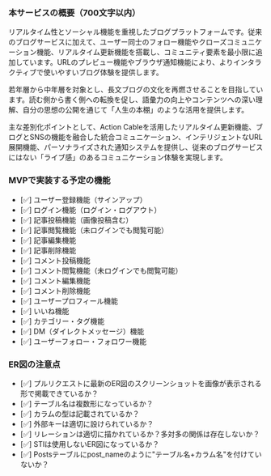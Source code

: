 ### 本サービスの概要（700文字以内）

リアルタイム性とソーシャル機能を重視したブログプラットフォームです。従来のブログサービスに加えて、ユーザー同士のフォロー機能やクローズコミュニケーション機能、リアルタイム更新機能を搭載し、コミュニティ要素を最小限に追加しています。URLのプレビュー機能やブラウザ通知機能により、よりインタラクティブで使いやすいブログ体験を提供します。

若年層から中年層を対象とし、長文ブログの文化を再燃させることを目指しています。読む側から書く側への転換を促し、語彙力の向上やコンテンツへの深い理解、自分の思想の公開を通じて「人生の本棚」のような活用を提供します。

主な差別化ポイントとして、Action Cableを活用したリアルタイム更新機能、ブログとSNSの機能を融合した統合コミュニケーション、インテリジェントなURL展開機能、パーソナライズされた通知システムを提供し、従来のブログサービスにはない「ライブ感」のあるコミュニケーション体験を実現します。

### MVPで実装する予定の機能
- [✅] ユーザー登録機能（サインアップ）
- [✅] ログイン機能（ログイン・ログアウト）
- [✅] 記事投稿機能（画像投稿含む）
- [✅] 記事閲覧機能（未ログインでも閲覧可能）
- [✅] 記事編集機能
- [✅] 記事削除機能
- [✅] コメント投稿機能
- [✅] コメント閲覧機能（未ログインでも閲覧可能）
- [✅] コメント編集機能
- [✅] コメント削除機能
- [✅] ユーザープロフィール機能
- [✅] いいね機能
- [✅] カテゴリー・タグ機能
- [✅] DM（ダイレクトメッセージ）機能
- [✅] ユーザーフォロー・フォロワー機能

### ER図の注意点
- [✅] プルリクエストに最新のER図のスクリーンショットを画像が表示される形で掲載できているか？
- [✅] テーブル名は複数形になっているか？
- [✅] カラムの型は記載されているか？
- [✅] 外部キーは適切に設けられているか？
- [✅] リレーションは適切に描かれているか？多対多の関係は存在しないか？
- [✅] STIは使用しないER図になっているか？
- [✅] Postsテーブルにpost_nameのように"テーブル名+カラム名"を付けていないか？